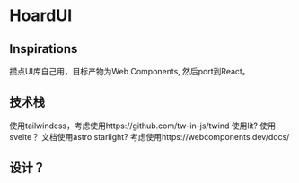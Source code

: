 # HoardUI

## Inspirations

攒点UI库自己用，目标产物为Web Components, 然后port到React。


## 技术栈
使用tailwindcss，考虑使用https://github.com/tw-in-js/twind
使用lit? 使用svelte？
文档使用astro starlight?
考虑使用https://webcomponents.dev/docs/

## 设计？

